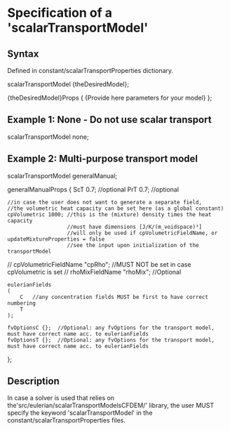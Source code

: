 Specification of a 'scalarTransportModel'
=================

Syntax
-------------------------------

Defined in constant/scalarTransportProperties dictionary.

scalarTransportModel {theDesiredModel};


{theDesiredModel}Props
{
    {Provide here parameters for your model} 
};


Example 1: None - Do not use scalar transport
----------------------------

scalarTransportModel none;


Example 2: Multi-purpose transport model
----------------------------

scalarTransportModel generalManual;

generalManualProps
{
    ScT 0.7; //optional
    PrT 0.7; //optional

    //in case the user does not want to generate a separate field,
    //the volumetric heat capacity can be set here (as a global constant)
    cpVolumetric 1000; //this is the (mixture) density times the heat capacity
                       //must have dimensions [J/K/(m_voidspace)³]
                       //will only be used if cpVolumetricFieldName, or updateMixtureProperties = false
                       //see the input upon initialization of the transportModel

//    cpVolumetricFieldName   "cpRho";  //MUST NOT be set in case cpVolumetric is set
//    rhoMixFieldName         "rhoMix"; //Optional

    eulerianFields
    (
        C   //any concentration fields MUST be first to have correct numbering
        T
    );
    
    fvOptionsC {};  //Optional: any fvOptions for the transport model, must have correct name acc. to eulerianFields
    fvOptionsT {};  //Optional: any fvOptions for the transport model, must have correct name acc. to eulerianFields
};

Description
------------------------------------

In case a solver is used that relies on the'src/eulerian/scalarTransportModelsCFDEM/' library, the user MUST specify the keyword 'scalarTransportModel' in the constant/scalarTransportProperties files.
 

